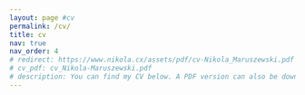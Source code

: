 ```yaml
---
layout: page #cv
permalink: /cv/
title: cv
nav: true
nav_order: 4
# redirect: https://www.nikola.cx/assets/pdf/cv-Nikola_Maruszewski.pdf
# cv_pdf: cv_Nikola-Maruszewski.pdf
# description: You can find my CV below. A PDF version can also be downloaded by clicking the button in the top right.
---
```


<object data="/assets/pdf/cv-Nikola_Maruszewski.pdf" type="application/pdf" style="width: 100%;height: 80vh;"></object>
